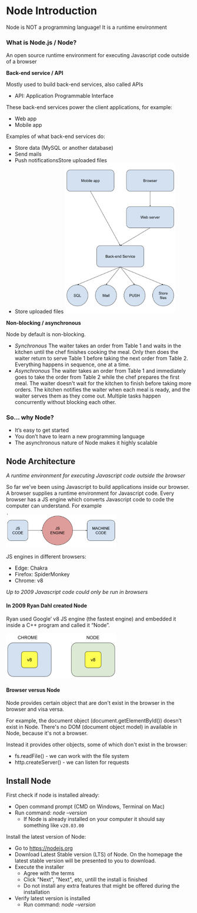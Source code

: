 # Node Introduction

Node is NOT a programming language! It is a runtime environment

### What is Node.js / Node?

An open source runtime environment for executing Javascript code outside of a browser

**Back-end service / API**

Mostly used to build back-end services, also called APIs

-   API: Application Programmable Interface

These back-end services power the client applications, for example:

-   Web app
-   Mobile app

Examples of what back-end services do:

-   Store data (MySQL or another database)
-   Send mails
-   Push notificationsStore uploaded files
-   Store uploaded files
    <img src="client-server.png" width="300"/>

**Non-blocking / asynchronous**

Node by default is non-blocking.

-   _Synchronous_
    The waiter takes an order from Table 1 and waits in the kitchen until the chef finishes cooking the meal. Only then does the waiter return to serve Table 1 before taking the next order from Table 2. Everything happens in sequence, one at a time.
-   _Asynchronous_
    The waiter takes an order from Table 1 and immediately goes to take the order from Table 2 while the chef prepares the first meal. The waiter doesn't wait for the kitchen to finish before taking more orders. The kitchen notifies the waiter when each meal is ready, and the waiter serves them as they come out. Multiple tasks happen concurrently without blocking each other.

### So... why Node?

-   It’s easy to get started
-   You don’t have to learn a new programming language
-   The asynchronous nature of Node makes it highly scalable

## Node Architecture

_A runtime environment for executing Javascript code outside the browser_

So far we’ve been using Javascript to build applications inside our browser. A browser supplies a runtime environment for Javascript code. Every browser has a JS engine which converts Javascript code to code the computer can understand. For example

<img src="js-engine.png" width="300"/>

JS engines in different browsers:

-   Edge: Chakra
-   Firefox: SpiderMonkey
-   Chrome: v8

_Up to 2009 Javascript code could only be run in browsers_

#### In 2009 Ryan Dahl created Node

Ryan used Google’ v8 JS engine (the fastest engine) and embedded it inside a C++ program and called it “Node”.

<img src="v8-browser-node.png" width="300"/>

#### Browser versus Node

Node provides certain object that are don't exist in the browser in the browser and visa versa.

For example, the document object (document.getElementById()) doesn’t exist in Node. There's no DOM (document object model) in available in Node, because it's not a browser.

Instead it provides other objects, some of which don't exist in the browser:

-   fs.readFile() - we can work with the file system
-   http.createServer() - we can listen for requests

## Install Node

First check if node is installed already:

-   Open command prompt (CMD on Windows, Terminal on Mac)
-   Run command: _node –version_
    -   If Node is already installed on your computer it should say something like `v20.03.00`

Install the latest version of Node:

-   Go to https://nodejs.org
-   Download Latest Stable version (LTS) of Node. On the homepage the latest stable version will be presented to you to download.
-   Execute the installer
    -   Agree with the terms
    -   Click "Next", "Next", etc, untill the install is finished
    -   Do not install any extra features that might be offered during the installation
-   Verify latest version is installed
    -   Run command: _node –version_
